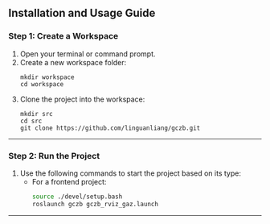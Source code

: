 ## Installation and Usage Guide

### Step 1: Create a Workspace
1. Open your terminal or command prompt.
2. Create a new workspace folder:
   ```
   mkdir workspace
   cd workspace
   ```
3. Clone the project into the workspace:
   ```
   mkdir src
   cd src
   git clone https://github.com/linguanliang/gczb.git
   ```

---

### Step 2: Run the Project
1. Use the following commands to start the project based on its type:
   - For a frontend project:
     ```bash
     source ./devel/setup.bash
     roslaunch gczb gczb_rviz_gaz.launch
     ```


---
